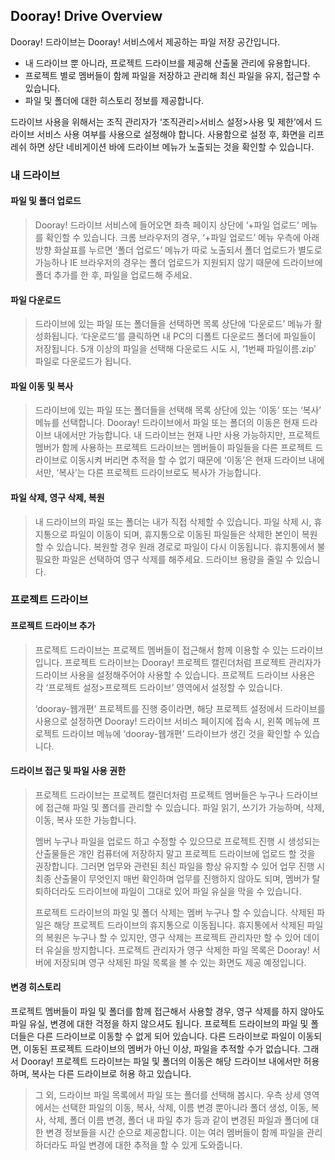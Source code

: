 ## Dooray! Drive Overview 

Dooray! 드라이브는 Dooray! 서비스에서 제공하는 파일 저장 공간입니다.  

- 내 드라이브 뿐 아니라, 프로젝트 드라이브를 제공해 산출물 관리에 유용합니다.  
- 프로젝트 별로 멤버들이 함께 파일을 저장하고 관리해 최신 파일을 유지, 접근할 수 있습니다. 
- 파일 및 폴더에 대한 히스토리 정보를 제공합니다.  

드라이브 사용을 위해서는 조직 관리자가 ‘조직관리&gt;서비스 설정&gt;사용 및 제한’에서 드라이브 서비스 사용 여부를 사용으로 설정해야 합니다.
사용함으로 설정 후, 화면을 리프레쉬 하면 상단 네비게이션 바에 드라이브 메뉴가 노출되는 것을 확인할 수 있습니다.

### 내 드라이브 

#### 파일 및 폴더 업로드

> Dooray! 드라이브 서비스에 들어오면 좌측 페이지 상단에 ‘+파일 업로드’
> 메뉴를 확인할 수 있습니다. 크롬 브라우저의 경우, ‘+파일 업로드’ 메뉴
> 우측에 아래 방향 화살표를 누르면 ‘폴더 업로드’ 메뉴가 따로 노출되서
> 폴더 업로드가 별도로 가능하나 IE 브라우저의 경우는 폴더 업로드가
> 지원되지 않기 때문에 드라이브에 폴더 추가를 한 후, 파일을 업로드해
> 주세요.

#### 파일 다운로드

> 드라이브에 있는 파일 또는 폴더들을 선택하면 목록 상단에 ‘다운로드’
> 메뉴가 활성화됩니다. ‘다운로드’를 클릭하면 내 PC의 디폴트 다운로드
> 폴더에 파일들이 저장됩니다. 5개 이상의 파일을 선택해 다운로드 시도 시,
> ‘1번째 파일이름.zip’ 파일로 다운로드가 됩니다.

#### 파일 이동 및 복사

> 드라이브에 있는 파일 또는 폴더들을 선택해 목록 상단에 있는 ‘이동’ 또는
> ‘복사’ 메뉴를 선택합니다. Dooray! 드라이브에서 파일 또는 폴더의 이동은
> 현재 드라이브 내에서만 가능합니다. 내 드라이브는 현재 나만 사용
> 가능하지만, 프로젝트 멤버가 함께 사용하는 프로젝트 드라이브는 멤버들이
> 파일들을 다른 프로젝트 드라이브로 이동시켜 버리면 추적을 할 수 없기
> 때문에 ‘이동’은 현재 드라이브 내에서만, ‘복사’는 다른 프로젝트
> 드라이브로도 복사가 가능합니다.

#### 파일 삭제, 영구 삭제, 복원

> 내 드라이브의 파일 또는 폴더는 내가 직접 삭제할 수 있습니다. 파일 삭제
> 시, 휴지통으로 파일이 이동이 되며, 휴지통으로 이동된 파일들은 삭제한
> 본인이 복원할 수 있습니다. 복원할 경우 원래 경로로 파일이 다시
> 이동됩니다. 휴지통에서 불필요한 파일은 선택하여 영구 삭제를 해주세요.
> 드라이브 용량을 줄일 수 있습니다.

### 프로젝트 드라이브 

#### 프로젝트 드라이브 추가

> 프로젝트 드라이브는 프로젝트 멤버들이 접근해서 함께 이용할 수 있는
> 드라이브입니다. 프로젝트 드라이브는 Dooray! 프로젝트 캘린더처럼
> 프로젝트 관리자가 드라이브 사용을 설정해주어야 사용할 수 있습니다.
> 프로젝트 드라이브 사용은 각 ‘프로젝트 설정&gt;프로젝트 드라이브’
> 영역에서 설정할 수 있습니다.
>
> ‘dooray-웹개편’ 프로젝트를 진행 중이라면, 해당 프로젝트 설정에서
> 드라이브를 사용으로 설정하면 Dooray! 드라이브 서비스 페이지에 접속 시,
> 왼쪽 메뉴에 프로젝트 드라이브 메뉴에 ‘dooray-웹개편’ 드라이브가 생긴
> 것을 확인할 수 있습니다.

#### 드라이브 접근 및 파일 사용 권한  

> 프로젝트 드라이브는 프로젝트 캘린더처럼 프로젝트 멤버들은 누구나
> 드라이브에 접근해 파일 및 폴더를 관리할 수 있습니다. 파일 읽기, 쓰기가
> 가능하며, 삭제, 이동, 복사 또한 가능합니다.
>
> 멤버 누구나 파일을 업로드 하고 수정할 수 있으므로 프로젝트 진행 시
> 생성되는 산출물들은 개인 컴퓨터에 저장하지 말고 프로젝트 드라이브에
> 업로드 할 것을 권장합니다. 그러면 업무와 관련된 최신 파일을 항상
> 유지할 수 있어 업무 진행 시 최종 산출물이 무엇인지 매번 확인하며
> 업무를 진행하지 않아도 되며, 멤버가 탈퇴하더라도 드라이브에 파일이
> 그대로 있어 파일 유실을 막을 수 있습니다.
>
> 프로젝트 드라이브의 파일 및 폴더 삭제는 멤버 누구나 할 수 있습니다.
> 삭제된 파일은 해당 프로젝트 드라이브의 휴지통으로 이동됩니다.
> 휴지통에서 삭제된 파일의 복원은 누구나 할 수 있지만, 영구 삭제는
> 프로젝트 관리자만 할 수 있어 데이터 유실을 방지합니다. 프로젝트
> 관리자가 영구 삭제한 파일 목록은 Dooray! 서버에 저장되며 영구 삭제된
> 파일 목록을 볼 수 있는 화면도 제공 예정입니다. 

#### 변경 히스토리

프로젝트 멤버들이 파일 및 폴더를 함께 접근해서 사용할 경우, 영구 삭제를
하지 않아도 파일 유실, 변경에 대한 걱정을 하지 않으셔도 됩니다. 프로젝트
드라이브의 파일 및 폴더들은 다른 드라이브로 이동할 수 없게 되어
있습니다. 다른 드라이브로 파일이 이동되면, 이동된 프로젝트 드라이브의
멤버가 아닌 이상, 파일을 추적할 수가 없습니다. 그래서 Dooray! 프로젝트
드라이브는 파일 및 폴더의 이동은 해당 드라이브 내에서만 허용하며, 복사는
다른 드라이브로 허용 하고 있습니다.

> 그 외, 드라이브 파일 목록에서 파일 또는 폴더를 선택해 봅시다. 우측
> 상세 영역에서는 선택한 파일의 이동, 복사, 삭제, 이름 변경 뿐아니라
> 폴더 생성, 이동, 복사, 삭제, 폴더 이름 변경, 폴더 내 파일 추가 등과
> 같이 변경된 파일과 폴더에 대한 변경 정보들을 시간 순으로 제공합니다.
> 이는 여러 멤버들이 함께 파일을 관리하더라도 파일 변경에 대한 추적을 할
> 수 있게 도와줍니다.




